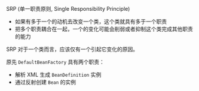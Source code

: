 

SRP (单一职责原则, Single Responsibility Principle)

- 如果有多于一个的动机去改变一个类，这个类就具有多于一个职责
- 把多个职责耦合在一起，一个的变化可能会削弱或者抑制这个类完成其他职责的能力

SRP 对于一个类而言，应该仅有一个引起它变化的原因。



原先 `DefaultBeanFactory` 具有两个职责：

- 解析 XML 生成 `BeanDefinition` 实例
- 通过反射创建 `Bean` 的实例